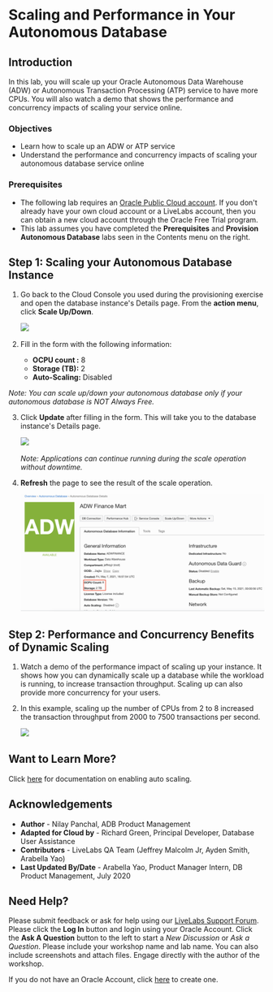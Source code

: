 # Scaling and Performance in Your Autonomous Database

## Introduction

In this lab, you will scale up your Oracle Autonomous Data Warehouse (ADW) or Autonomous Transaction Processing (ATP) service to have more CPUs. You will also watch a demo that shows the performance and concurrency impacts of scaling your service online.

### Objectives

-   Learn how to scale up an ADW or ATP service
-   Understand the performance and concurrency impacts of scaling your autonomous database service online

### Prerequisites

-   The following lab requires an <a href="https://www.oracle.com/cloud/free/" target="\_blank">Oracle Public Cloud account</a>. If you don't already have your own cloud account or a LiveLabs account, then you can obtain a new cloud account through the Oracle Free Trial program.
-   This lab assumes you have completed the **Prerequisites** and **Provision Autonomous Database** labs seen in the Contents menu on the right.


## **Step 1**: Scaling your Autonomous Database Instance

1. Go back to the Cloud Console you used during the provisioning exercise and open the database instance's Details page. From the **action menu**, click **Scale Up/Down**.

    ![](./images/Picture300-2.jpg " ")

2.  Fill in the form with the following information:

    -   **OCPU count :** 8
    -   **Storage (TB):** 2
    -   **Auto-Scaling:** Disabled
  
  *Note: You can scale up/down your autonomous database only if your autonomous database is NOT Always Free.*

3.  Click **Update** after filling in the form. This will take you to the database instance's Details page.

    ![](./images/Picture300-3.jpg " ")

    *Note: Applications can continue running during the scale operation without downtime.*

4.  **Refresh** the page to see the result of the scale operation.

    ![](./images/Picture300-6.png " ")

## **Step 2**: Performance and Concurrency Benefits of Dynamic Scaling

1.  Watch a demo of the performance impact of scaling up your instance. It shows how you can dynamically scale up a database while the workload is running, to increase transaction throughput. Scaling up can also provide more concurrency for your users.

    [](youtube:YgwbqurhxjM)

2.  In this example, scaling up the number of CPUs from 2 to 8 increased the transaction throughput from 2000 to 7500 transactions per second.

    ![](./images/screenshot-of-increased-transaction-throughput.png " ")

## Want to Learn More?

Click [here](https://docs.oracle.com/en/cloud/paas/autonomous-data-warehouse-cloud/user/autonomous-add-resources.html#GUID-DA72422A-5A70-42FA-A363-AB269600D4B0) for documentation on enabling auto scaling.

## **Acknowledgements**

- **Author** - Nilay Panchal, ADB Product Management
- **Adapted for Cloud by** - Richard Green, Principal Developer, Database User Assistance
- **Contributors** - LiveLabs QA Team (Jeffrey Malcolm Jr, Ayden Smith, Arabella Yao)
- **Last Updated By/Date** - Arabella Yao, Product Manager Intern, DB Product Management, July 2020

## Need Help?
Please submit feedback or ask for help using our [LiveLabs Support Forum](https://community.oracle.com/tech/developers/categories/autonomous-database-shared). Please click the **Log In** button and login using your Oracle Account. Click the **Ask A Question** button to the left to start a *New Discussion* or *Ask a Question*.  Please include your workshop name and lab name.  You can also include screenshots and attach files.  Engage directly with the author of the workshop.

If you do not have an Oracle Account, click [here](https://profile.oracle.com/myprofile/account/create-account.jspx) to create one.
